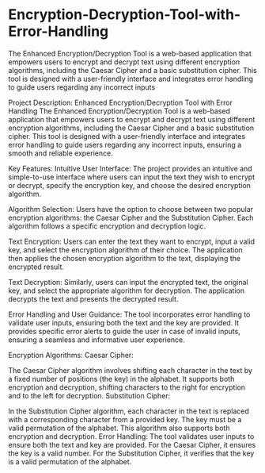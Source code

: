 # Encryption-Decryption-Tool-with-Error-Handling
The Enhanced Encryption/Decryption Tool is a web-based application that empowers users to encrypt and decrypt text using different encryption algorithms, including the Caesar Cipher and a basic substitution cipher. This tool is designed with a user-friendly interface and integrates error handling to guide users regarding any incorrect inputs




Project Description: Enhanced Encryption/Decryption Tool with Error Handling
The Enhanced Encryption/Decryption Tool is a web-based application that empowers users to encrypt and decrypt text using different encryption algorithms, including the Caesar Cipher and a basic substitution cipher. This tool is designed with a user-friendly interface and integrates error handling to guide users regarding any incorrect inputs, ensuring a smooth and reliable experience.

Key Features:
Intuitive User Interface:
The project provides an intuitive and simple-to-use interface where users can input the text they wish to encrypt or decrypt, specify the encryption key, and choose the desired encryption algorithm.

Algorithm Selection:
Users have the option to choose between two popular encryption algorithms: the Caesar Cipher and the Substitution Cipher. Each algorithm follows a specific encryption and decryption logic.

Text Encryption:
Users can enter the text they want to encrypt, input a valid key, and select the encryption algorithm of their choice. The application then applies the chosen encryption algorithm to the text, displaying the encrypted result.

Text Decryption:
Similarly, users can input the encrypted text, the original key, and select the appropriate algorithm for decryption. The application decrypts the text and presents the decrypted result.

Error Handling and User Guidance:
The tool incorporates error handling to validate user inputs, ensuring both the text and the key are provided. It provides specific error alerts to guide the user in case of invalid inputs, ensuring a seamless and informative user experience.

Encryption Algorithms:
Caesar Cipher:

The Caesar Cipher algorithm involves shifting each character in the text by a fixed number of positions (the key) in the alphabet. It supports both encryption and decryption, shifting characters to the right for encryption and to the left for decryption.
Substitution Cipher:

In the Substitution Cipher algorithm, each character in the text is replaced with a corresponding character from a provided key. The key must be a valid permutation of the alphabet. This algorithm also supports both encryption and decryption.
Error Handling:
The tool validates user inputs to ensure both the text and key are provided.
For the Caesar Cipher, it ensures the key is a valid number.
For the Substitution Cipher, it verifies that the key is a valid permutation of the alphabet.
